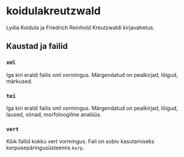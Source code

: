 # koidulakreutzwald

Lydia Koidula ja Friedrich Reinhold Kreutzwaldi kirjavahetus.

## Kaustad ja failid

### `xml` 

Iga kiri eraldi failis xml vormingus. Märgendatud on pealkirjad, lõigud, märkused.

### `tei`

Iga kiri eraldi failis xml vormingus. Märgendatud on pealkirjad, lõigud, laused, sõnad, morfoloogiline analüüs.

### `vert`

Kõik failid kokku vert vormingus. Fail on sobiv kasutamiseks korpusepäringusüsteemis `korp`.
